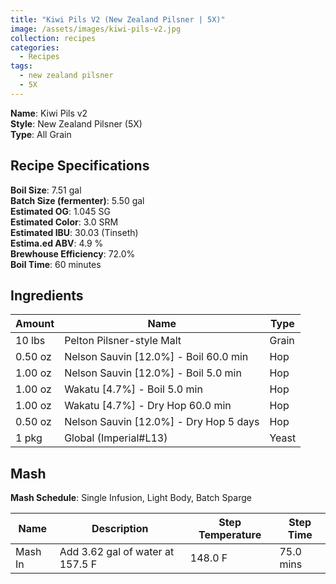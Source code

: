 ```yaml
---
title: "Kiwi Pils V2 (New Zealand Pilsner | 5X)"
image: /assets/images/kiwi-pils-v2.jpg
collection: recipes
categories:
  - Recipes
tags:
  - new zealand pilsner
  - 5X
---
```


**Name**: Kiwi Pils v2<br />
**Style**: New Zealand Pilsner (5X)<br />
**Type**: All Grain

## Recipe Specifications

**Boil Size**: 7.51 gal<br />
**Batch Size (fermenter)**: 5.50 gal<br />
**Estimated OG**: 1.045 SG<br />
**Estimated Color**: 3.0 SRM<br />
**Estimated IBU**: 30.03 (Tinseth)<br />
**Estima.ed ABV**: 4.9 %<br />
**Brewhouse Efficiency**: 72.0%<br />
**Boil Time**: 60 minutes<br />

## Ingredients

| Amount  | Name                                   | Type  |
| ------- | -------------------------------------- | ----- |
| 10 lbs  | Pelton Pilsner-style Malt              | Grain |
| 0.50 oz | Nelson Sauvin [12.0%] - Boil 60.0 min  | Hop   |
| 1.00 oz | Nelson Sauvin [12.0%] - Boil 5.0 min   | Hop   |
| 1.00 oz | Wakatu [4.7%] - Boil 5.0 min           | Hop   |
| 1.00 oz | Wakatu [4.7%] - Dry Hop 60.0 min       | Hop   |
| 0.50 oz | Nelson Sauvin [12.0%] - Dry Hop 5 days | Hop   |
| 1 pkg   | Global (Imperial#L13)                  | Yeast |

## Mash

**Mash Schedule**: Single Infusion, Light Body, Batch Sparge

| Name    | Description                      | Step Temperature | Step Time |
| ------- | -------------------------------- | ---------------- | --------- |
| Mash In | Add 3.62 gal of water at 157.5 F | 148.0 F          | 75.0 mins |
